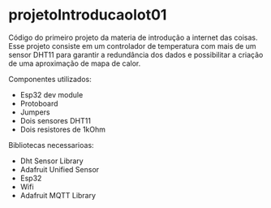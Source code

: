 # projetoIntroducaoIot01
Código do primeiro projeto da materia de introdução a internet das coisas. Esse projeto consiste em um controlador de temperatura com mais de um sensor DHT11 para garantir a redundância dos dados e possibilitar a criação de uma aproximação de mapa de calor.

Componentes utilizados:
- Esp32 dev module
- Protoboard
- Jumpers
- Dois sensores DHT11
- Dois resistores de 1kOhm

Bibliotecas necessarioas:
- Dht Sensor Library
- Adafruit Unified Sensor
- Esp32
- Wifi
- Adafruit MQTT Library
